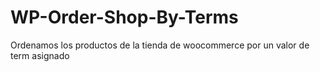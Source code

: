 # WP-Order-Shop-By-Terms
Ordenamos los productos de la tienda de woocommerce por un valor de term asignado
